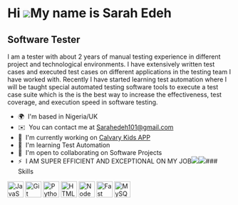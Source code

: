 Hi ![](https://user-images.githubusercontent.com/18350557/176309783-0785949b-9127-417c-8b55-ab5a4333674e.gif)My name is Sarah Edeh
==================================================================================================================================

Software Tester
---------------

I am a tester with about 2 years of manual testing experience in different project and technological environments. I have extensively written test cases and executed test cases on different applications in the testing team I have worked with. Recently I have started learning test automation where I will be taught special automated testing software tools to execute a test case suite which is the is the best way to increase the effectiveness, test coverage, and execution speed in software testing.

*   🌍  I'm based in Nigeria/UK
*   ✉️  You can contact me at [Sarahedeh101@gmail.com](mailto:Sarahedeh101@gmail.com)
*   🚀  I'm currently working on [Calvary Kids APP](http://Calvarykids.com)
*   🧠  I'm learning Test Automation
*   🤝  I'm open to collaborating on Software Projects
*   ⚡  I AM SUPER EFFICIENT AND EXCEPTIONAL ON MY JOB<a href="https://www.twitter.com/@Sarahedeh5" target="_blank" rel="noreferrer"><img
                  src="https://img.shields.io/twitter/follow/@Sarahedeh5?logo=twitter&style=for-the-badge&color=0891b2&labelColor=1c1917"
                /></a><a href="https://www.twitch.tv/Sarahedeh" target="_blank" rel="noreferrer"><img
                  src="https://img.shields.io/twitch/status/Sarahedeh?logo=twitchsx&style=for-the-badge&color=0891b2&labelColor=1c1917&label=TWITCH+STATUS" /></a>### Skills 
<p align="left">
<a href="https://developer.mozilla.org/en-US/docs/Web/JavaScript" target="_blank" rel="noreferrer"><img src="https://raw.githubusercontent.com/danielcranney/readme-generator/main/public/icons/skills/javascript-colored.svg" width="36" height="36" alt="JavaScript" /></a>
<a href="https://git-scm.com/" target="_blank" rel="noreferrer"><img src="https://raw.githubusercontent.com/danielcranney/readme-generator/main/public/icons/skills/git-colored.svg" width="36" height="36" alt="Git" /></a>
<a href="https://www.python.org/" target="_blank" rel="noreferrer"><img src="https://raw.githubusercontent.com/danielcranney/readme-generator/main/public/icons/skills/python-colored.svg" width="36" height="36" alt="Python" /></a>
<a href="https://developer.mozilla.org/en-US/docs/Glossary/HTML5" target="_blank" rel="noreferrer"><img src="https://raw.githubusercontent.com/danielcranney/readme-generator/main/public/icons/skills/html5-colored.svg" width="36" height="36" alt="HTML5" /></a>
<a href="https://nodejs.org/en/" target="_blank" rel="noreferrer"><img src="https://raw.githubusercontent.com/danielcranney/readme-generator/main/public/icons/skills/nodejs-colored.svg" width="36" height="36" alt="NodeJS" /></a>
<a href="https://fastapi.tiangolo.com/" target="_blank" rel="noreferrer"><img src="https://raw.githubusercontent.com/danielcranney/readme-generator/main/public/icons/skills/fastapi-colored.svg" width="36" height="36" alt="Fast API" /></a>
<a href="https://www.mysql.com/" target="_blank" rel="noreferrer"><img src="https://raw.githubusercontent.com/danielcranney/readme-generator/main/public/icons/skills/mysql-colored.svg" width="36" height="36" alt="MySQL" /></a>
</p>
                  
